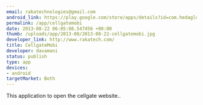 ```yaml
--- 
email: rakatechnologies@gmail.com
android_link: https://play.google.com/store/apps/details?id=com.hedaglobal.DCM&hl=en_GB
permalink: /app/cellgatemobi
date: 2013-08-22 06:05:08.547456 +00:00
thumb: /uploads/app/2013-08/2013-08-22-cellgatemobi.jpg
developer_link: http://www.rakatech.com/
title: CellgateMobi
developer: davamani
status: publish
type: app
devices: 
- android
targetMarket: Both
---
```


This application to open the cellgate website..
